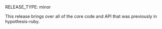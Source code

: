 RELEASE_TYPE: minor

This release brings over all of the core code and API that was previously in
hypothesis-ruby.
